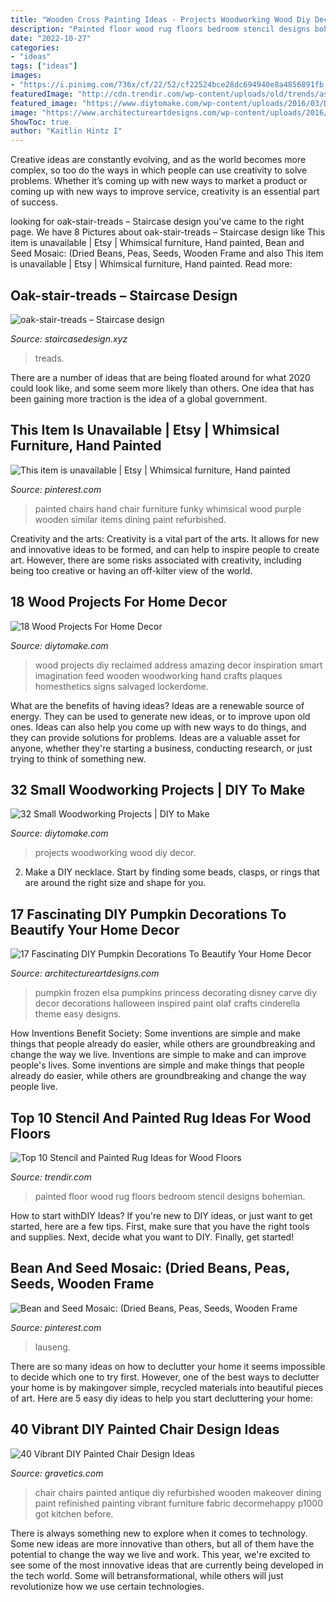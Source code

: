 ```yaml
---
title: "Wooden Cross Painting Ideas - Projects Woodworking Wood Diy Decor"
description: "Painted floor wood rug floors bedroom stencil designs bohemian"
date: "2022-10-27"
categories:
- "ideas"
tags: ["ideas"]
images:
- "https://i.pinimg.com/736x/cf/22/52/cf22524bce28dc694940e8a4856891fb.jpg"
featuredImage: "http://cdn.trendir.com/wp-content/uploads/old/trends/assets_c/2015/08/bohemian-rug-painted-on-bedroom-floor-thumb-autox841-55613.jpg"
featured_image: "https://www.diytomake.com/wp-content/uploads/2016/03/DIY-Reclaimed-Wood-Projects-1.jpg"
image: "https://www.architectureartdesigns.com/wp-content/uploads/2016/09/16-25.jpg"
ShowToc: true
author: "Kaitlin Hintz I"
---
```



Creative ideas are constantly evolving, and as the world becomes more complex, so too do the ways in which people can use creativity to solve problems. Whether it’s coming up with new ways to market a product or coming up with new ways to improve service, creativity is an essential part of success.

	

		
looking for oak-stair-treads – Staircase design you've came to the right page. We have 8 Pictures about oak-stair-treads – Staircase design like This item is unavailable | Etsy | Whimsical furniture, Hand painted, Bean and Seed Mosaic: (Dried Beans, Peas, Seeds, Wooden Frame and also This item is unavailable | Etsy | Whimsical furniture, Hand painted. Read more:
		
    
## Oak-stair-treads – Staircase Design

<img loading=lazy src="http://staircasedesign.xyz/wp-content/uploads/2016/03/oak-stair-treads_0.jpg" onerror="this.onerror=null;this.src='https://tse2.mm.bing.net/th?id=OIP.M1xDJUdALqQE0N5iMCt58gHaJ4&amp;pid=15.1';" alt="oak-stair-treads – Staircase design">

_Source: staircasedesign.xyz_

>treads. 

	

There are a number of ideas that are being floated around for what 2020 could look like, and some seem more likely than others. One idea that has been gaining more traction is the idea of a global government.

    
## This Item Is Unavailable | Etsy | Whimsical Furniture, Hand Painted

<img loading=lazy src="https://i.pinimg.com/736x/a7/d8/af/a7d8af419a118167389a327e6cbc105d.jpg" onerror="this.onerror=null;this.src='https://tse1.mm.bing.net/th?id=OIP.Uzypj-mkgq-rsmmSUAd-OwHaNK&amp;pid=15.1';" alt="This item is unavailable | Etsy | Whimsical furniture, Hand painted">

_Source: pinterest.com_

>painted chairs hand chair furniture funky whimsical wood purple wooden similar items dining paint refurbished. 

	

Creativity and the arts:
Creativity is a vital part of the arts. It allows for new and innovative ideas to be formed, and can help to inspire people to create art. However, there are some risks associated with creativity, including being too creative or having an off-kilter view of the world.

    
## 18 Wood Projects For Home Decor

<img loading=lazy src="https://www.diytomake.com/wp-content/uploads/2016/03/DIY-Reclaimed-Wood-Projects-1.jpg" onerror="this.onerror=null;this.src='https://tse1.mm.bing.net/th?id=OIP.SkjX2-ILYZzP6rSSLo3A3QHaJ3&amp;pid=15.1';" alt="18 Wood Projects For Home Decor">

_Source: diytomake.com_

>wood projects diy reclaimed address amazing decor inspiration smart imagination feed wooden woodworking hand crafts plaques homesthetics signs salvaged lockerdome. 

	

What are the benefits of having ideas?
Ideas are a renewable source of energy. They can be used to generate new ideas, or to improve upon old ones. Ideas can also help you come up with new ways to do things, and they can provide solutions for problems. Ideas are a valuable asset for anyone, whether they're starting a business, conducting research, or just trying to think of something new.

    
## 32 Small Woodworking Projects | DIY To Make

<img loading=lazy src="http://www.diytomake.com/wp-content/uploads/2016/03/card-holder.jpg" onerror="this.onerror=null;this.src='https://tse2.mm.bing.net/th?id=OIP.EpL8YHLKw8WSN5sJoEvNywHaJ3&amp;pid=15.1';" alt="32 Small Woodworking Projects | DIY to Make">

_Source: diytomake.com_

>projects woodworking wood diy decor. 

	

2. Make a DIY necklace. Start by finding some beads, clasps, or rings that are around the right size and shape for you.

    
## 17 Fascinating DIY Pumpkin Decorations To Beautify Your Home Decor

<img loading=lazy src="https://www.architectureartdesigns.com/wp-content/uploads/2016/09/16-25.jpg" onerror="this.onerror=null;this.src='https://tse3.mm.bing.net/th?id=OIP.mQsCjPda4q3ul8eD_M5oIgHaLF&amp;pid=15.1';" alt="17 Fascinating DIY Pumpkin Decorations To Beautify Your Home Decor">

_Source: architectureartdesigns.com_

>pumpkin frozen elsa pumpkins princess decorating disney carve diy decor decorations halloween inspired paint olaf crafts cinderella theme easy designs. 

	

How Inventions Benefit Society: Some inventions are simple and make things that people already do easier, while others are groundbreaking and change the way we live.
Inventions are simple to make and can improve people's lives. Some inventions are simple and make things that people already do easier, while others are groundbreaking and change the way people live.

    
## Top 10 Stencil And Painted Rug Ideas For Wood Floors

<img loading=lazy src="http://cdn.trendir.com/wp-content/uploads/old/trends/assets_c/2015/08/bohemian-rug-painted-on-bedroom-floor-thumb-autox841-55613.jpg" onerror="this.onerror=null;this.src='https://tse3.mm.bing.net/th?id=OIP.C8gvn_5qeb-Bgj-gy7JEXQHaJ5&amp;pid=15.1';" alt="Top 10 Stencil and Painted Rug Ideas for Wood Floors">

_Source: trendir.com_

>painted floor wood rug floors bedroom stencil designs bohemian. 

	

How to start withDIY Ideas?
If you're new to DIY ideas, or just want to get started, here are a few tips. First, make sure that you have the right tools and supplies. Next, decide what you want to DIY. Finally, get started!

    
## Bean And Seed Mosaic: (Dried Beans, Peas, Seeds, Wooden Frame

<img loading=lazy src="https://i.pinimg.com/736x/cf/22/52/cf22524bce28dc694940e8a4856891fb.jpg" onerror="this.onerror=null;this.src='https://tse4.mm.bing.net/th?id=OIP.geBN3WyRFZ_vBTVGBDf7pwHaM9&amp;pid=15.1';" alt="Bean and Seed Mosaic: (Dried Beans, Peas, Seeds, Wooden Frame">

_Source: pinterest.com_

>lauseng. 

	

There are so many ideas on how to declutter your home it seems impossible to decide which one to try first. However, one of the best ways to declutter your home is by makingover simple, recycled materials into beautiful pieces of art. Here are 5 easy diy ideas to help you start decluttering your home: 

    
## 40 Vibrant DIY Painted Chair Design Ideas

<img loading=lazy src="https://www.gravetics.com/wp-content/uploads/2017/08/antique-chair.jpg" onerror="this.onerror=null;this.src='https://tse2.mm.bing.net/th?id=OIP.kbwF7QJYMqQxUS2c2jpkCwHaJ4&amp;pid=15.1';" alt="40 Vibrant DIY Painted Chair Design Ideas">

_Source: gravetics.com_

>chair chairs painted antique diy refurbished wooden makeover dining paint refinished painting vibrant furniture fabric decormehappy p1000 got kitchen before. 

	

There is always something new to explore when it comes to technology. Some new ideas are more innovative than others, but all of them have the potential to change the way we live and work. This year, we're excited to see some of the most innovative ideas that are currently being developed in the tech world. Some will betransformational, while others will just revolutionize how we use certain technologies.

